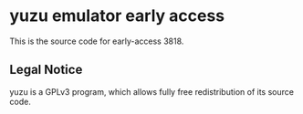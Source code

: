 yuzu emulator early access
=============

This is the source code for early-access 3818.

## Legal Notice

yuzu is a GPLv3 program, which allows fully free redistribution of its source code.